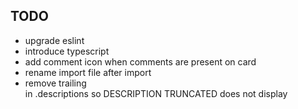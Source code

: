 ## TODO

* upgrade eslint
* introduce typescript
* add comment icon when comments are present on card
* rename import file after import
* remove trailing <br> in .descriptions so DESCRIPTION TRUNCATED does not display
